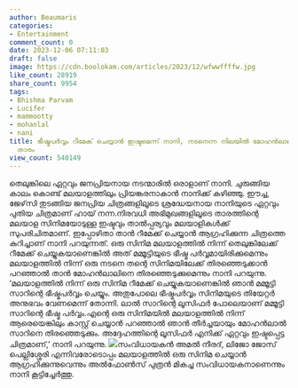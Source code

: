 ```yaml
---
author: Beaumaris
categories:
- Entertainment
comment_count: 0
date: 2023-12-06 07:11:03
draft: false
image: https://cdn.boolokam.com/articles/2023/12/wfwwffffw.jpg
like_count: 28919
share_count: 9954
tags:
- Bhishma Parvam
- Lucifer
- mammootty
- mohanlal
- nani
title: ഭീഷ്മപർവ്വം റീമേക് ചെയ്യാൻ ഇഷ്ടമെന്ന് നാനി, നടനെന്ന നിലയിൽ മോഹൻലാലിനെ പ്രിയമെന്നും
  താരം
view_count: 540149
---
```


തെലുങ്കിലെ ഏറ്റവും ജനപ്രിയനായ നടന്മാരിൽ ഒരാളാണ് നാനി. ചുരുങ്ങിയ കാലം കൊണ്ട് മലയാളത്തിലും പ്രിയങ്കരനാകാൻ നാനിക്ക് കഴിഞ്ഞു. ഈച്ച, ജേഴ്‌സി തുടങ്ങിയ ജനപ്രിയ ചിത്രങ്ങളിലൂടെ ശ്രദ്ധേയനായ നാനിയുടെ ഏറ്റവും പുതിയ ചിത്രമാണ് ഹായ് നന്ന.നിരവധി അഭിമുഖങ്ങളിലൂടെ താരത്തിന്റെ മലയാള സിനിമയോടുള്ള ഇഷ്ടവും താൽപ്പര്യവും മലയാളികൾക്ക് സുപരിചിതമാണ്. ഇപ്പോഴിതാ താൻ റീമേക്ക് ചെയ്യാൻ ആഗ്രഹിക്കുന്ന ചിത്രത്തെ കുറിച്ചാണ് നാനി പറയുന്നത്. ഒരു സിനിമ മലയാളത്തിൽ നിന്ന് തെലുങ്കിലേക്ക് റീമേക്ക് ചെയ്യുകയാണെങ്കിൽ അത് മമ്മൂട്ടിയുടെ ഭീഷ്മ പർവ്വമായിരിക്കുമെന്നും മലയാളത്തിൽ നിന്ന് ഒരു നടനെ തന്റെ സിനിമയിലേക്ക് തിരഞ്ഞെടുക്കാൻ പറഞ്ഞാൽ താൻ മോഹൻലാലിനെ തിരഞ്ഞെടുക്കുമെന്നും നാനി പറയുന്നു. ‘മലയാളത്തിൽ നിന്ന് ഒരു സിനിമ റീമേക്ക് ചെയ്യുകയാണെങ്കിൽ ഞാൻ മമ്മൂട്ടി സാറിന്റെ ഭീഷ്മപർവ്വം ചെയ്യും. അതുപോലെ ഭീഷ്മപർവ്വം സിനിമയുടെ തിയേറ്റർ അനുഭവം വേണമെന്ന് തോന്നി. ലാൽ സാറിന്റെ ലൂസിഫർ പോലെയാണ് മമ്മൂട്ടി സാറിന്റെ ഭീഷ്മ പർവ്വം.എന്റെ ഒരു സിനിമയിൽ മലയാളത്തിൽ നിന്ന് ആരെയെങ്കിലും കാസ്റ്റ് ചെയ്യാൻ പറഞ്ഞാൽ ഞാൻ തീർച്ചയായും മോഹൻലാൽ സാറിനെ തിരഞ്ഞെടുക്കും. അദ്ദേഹത്തിന്റെ ലൂസിഫർ എനിക്ക് ഏറ്റവും ഇഷ്ടപ്പെട്ട ചിത്രമാണ്,’ നാനി പറയുന്നു. ![](https://cdn.boolokam.com/articles/2023/12/wfwwffffw.jpg)സംവിധായകൻ അമൽ നീരദ്, ലിജോ ജോസ് പെല്ലിശ്ശേരി എന്നിവരോടൊപ്പം മലയാളത്തിൽ ഒരു സിനിമ ചെയ്യാൻ ആഗ്രഹിക്കുന്നുവെന്നും അൽഫോൺസ് പുത്രൻ മികച്ച സംവിധായകനാണെന്നും നാനി കൂട്ടിച്ചേർത്തു.